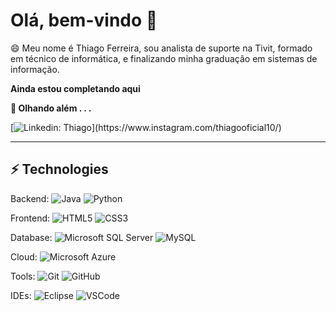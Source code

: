 # Olá, bem-vindo 👋

😄 Meu nome é Thiago Ferreira, sou analista de suporte na Tivit, formado em técnico de informática, e finalizando minha graduação em sistemas de informação.

**Ainda estou completando aqui**

**🔭 Olhando além . . .**

[![Linkedin: Thiago](https://img.shields.io/badge/-Linkedin-blue?style=flat-square&logo=Linkedin&logoColor=white&link=[https://www.instagram.com/thiagooficial10/](https://www.instagram.com/thiagooficial10/))](https://www.instagram.com/thiagooficial10/)

____

## ⚡ Technologies

Backend: 
![Java](https://img.shields.io/badge/-Java-007396?style=flat-square&logo=java)
![Python](https://img.shields.io/badge/-Python-228B22?style=flat-square&logo=python)


Frontend:
![HTML5](https://img.shields.io/badge/-HTML5-E34F26?style=flat-square&logo=html5&logoColor=white)
![CSS3](https://img.shields.io/badge/-CSS3-1572B6?style=flat-square&logo=css3)

Database:
![Microsoft SQL Server](https://img.shields.io/badge/-SQL%20Server-CC2927?style=flat-square&logo=microsoft-sql-server&logoColor=white)
![MySQL](https://img.shields.io/badge/-MySQL-4479A1?style=flat-square&logo=mysql&logoColor=white)

Cloud:
![Microsoft Azure](https://img.shields.io/badge/Microsoft%20Azure-0089D6?style=flat-square&logo=microsoft-azure&logoColor=white)

Tools:
![Git](https://img.shields.io/badge/-Git-black?style=flat-square&logo=git)
![GitHub](https://img.shields.io/badge/-GitHub-181717?style=flat-square&logo=github)

IDEs:
![Eclipse](https://img.shields.io/badge/-Eclipse-2C2255?style=flat-square&logo=eclipse&logoColor=white)
![VSCode](https://img.shields.io/badge/-VSCode-007ACC?style=flat-square&logo=visual-studio-code&logoColor=white)


<!--
**thiagooficial10/Thiagooficial10** is a ✨ _special_ ✨ repository because its `README.md` (this file) appears on your GitHub profile.

Here are some ideas to get you started:

- 🔭 I’m currently working on ...
- 🌱 I’m currently learning ...
- 👯 I’m looking to collaborate on ...
- 🤔 I’m looking for help with ...
- 💬 Ask me about ...
- 📫 How to reach me: ...
- 😄 Pronouns: ...
- ⚡ Fun fact: ...
-->
